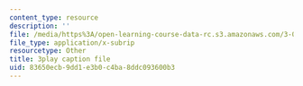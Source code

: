 ```yaml
---
content_type: resource
description: ''
file: /media/https%3A/open-learning-course-data-rc.s3.amazonaws.com/3-091sc-introduction-to-solid-state-chemistry-fall-2010/83650ecb9dd1e3b0c4ba8ddc093600b3_RikovZJdUmg.srt
file_type: application/x-subrip
resourcetype: Other
title: 3play caption file
uid: 83650ecb-9dd1-e3b0-c4ba-8ddc093600b3
---
```

